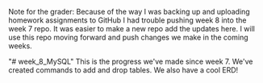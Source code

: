Note for the grader:
Because of the way I was backing up and uploading homework assignments to GitHub I had trouble pushing week 8 into the week 7 repo. It was easier to make a new repo add the updates here. I will use this repo moving forward and push changes we make in the coming weeks.  


"# week_8_MySQL" 
This is the progress we've made since week 7. We've created commands to add and drop tables. We also have a cool ERD!
